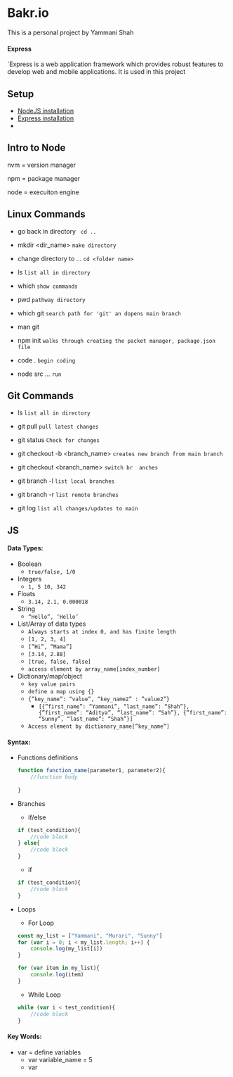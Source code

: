 # Bakr.io
This is a personal project by Yammani Shah

#### Express 
`Express is a web application framework which provides robust features to develop web and mobile applications. It is used in this project 

## Setup
- [NodeJS installation](https://docs.microsoft.com/en-us/windows/dev-environment/javascript/nodejs-on-windows)
- [Express installation](https://www.npmjs.com/package/express)
- 

## Intro to Node
nvm = version manager

npm = package manager

node = execuiton engine



## Linux Commands

- go back in directory
 ` cd ..`
 
 - mkdir <dir_name>
 `make directory`

- change directory to ...
`cd <folder name>`

- ls 
`list all in directory`

- which 
`show commands`

- pwd 
`pathway directory`

- which git 
`search path for 'git' an dopens main branch`

- man git 
`  `

- npm init 
`walks through creating the packet manager, package.json file`

- code . 
`begin coding`

- node src ... 
`run`




## Git Commands

- ls 
`list all in directory`

- git pull
`pull latest changes`

- git status 
`Check for changes`

- git checkout -b <branch_name>
`creates new branch from main branch `

- git checkout <branch_name> 
`switch br  anches`

- git branch -l 
`list local branches`

- git branch -r 
`list remote branches `

- git log 
`list all changes/updates to main`






## JS

#### Data Types:

- Boolean
    - `true/false, 1/0`
- Integers
    - `1, 5 10, 342`
- Floats
    - `3.14, 2.1, 0.000018`
- String
    - `“Hello”, ‘Hello’`
- List/Array of data types
    - `Always starts at index 0, and has finite length`
    - `[1, 2, 3, 4]`
    - `[”Hi”, “Mama”]`
    - `[3.14, 2.88]`
    - `[true, false, false]`
    - `access element by array_name[index_number]`
- Dictionary/map/object
    - `key value pairs`
    - `define a map using {}`
    - `{”key_name”: “value”, “key_name2” : ”value2”}`
        - `[{”first_name”: “Yammani”, “last_name”: “Shah”}, {”first_name”: “Aditya”, “last_name”: “Sah”}, {”first_name”: “Sunny”, “last_name”: “Shah”}]`
    - `Access element by dictionary_name[”key_name”]`
    

#### Syntax:

- Functions definitions
    ```jsx
    function function_name(parameter1, parameter2){
    	//function body
    	
    }
    `````
    
- Branches
    - if/else
    
    ```jsx
    if (test_condition){
    	//code block
    } else{
    	//code block
    } 
    ```
    
    - if
    
    ```jsx
    if (test_condition){
    	//code block
    }
    ```
    
- Loops
    - For Loop
    
    ```jsx
    const my_list = ["Yammani", "Murari", "Sunny"]
    for (var i = 0; i < my_list.length; i++) {
    	console.log(my_list[i])
    }
    
    for (var item in my_list){
    	console.log(item)
    }
    ```
    
    - While Loop
    
    ```jsx
    while (var i < test_condition){
    	//code block
    }
    ```
    

#### Key Words:

- var = define variables
    - var variable_name = 5
    - var 

